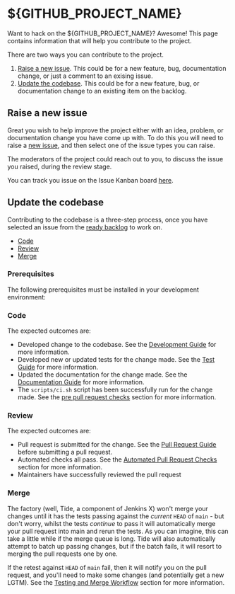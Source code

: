 # ${GITHUB_PROJECT_NAME}
Want to hack on the ${GITHUB_PROJECT_NAME}? Awesome! This page contains information that will help you contribute to the project.

There are two ways you can contribute to the project.

1. [Raise a new issue](#raise-a-new-issue). This could be for a new feature, bug, documentation change, or just a comment to an exising issue.
2. [Update the codebase](#update-the-codebase). This could be for a new feature, bug, or documentation change to an existing item on the backlog.


## Raise a new issue
Great you wish to help improve the project either with an idea, problem, or documentation change you have come up with. To do this you will need to raise a [new issue](https://github.com/${GITHUB_ORG}/${GITHUB_ISSUE_REPO}/issues/new/choose), and then select one of the issue types you can raise.

The moderators of the project could reach out to you, to discuss the issue you raised, during the review stage. 

You can track you issue on the Issue Kanban board [here](https://github.com/orgs/${GITHUB_ORG}/projects/8/views/1).

## Update the codebase
Contributing to the codebase is a three-step process, once you have selected an issue from the [ready backlog](https://github.com/orgs/${GITHUB_ORG}/projects/8/views/29) to work on. 

- [Code](#code)
- [Review](#review)
- [Merge](#merge)

### Prerequisites
The following prerequisites must be installed in your development environment:

<!-- 
  ToDo: Insert the prerequisites as bullet points.
-->

### Code
The expected outcomes are:
- Developed change to the codebase. See the [Development Guide](./docs/contributors/DEV_GUIDE.md) for more information.
- Developed new or updated tests for the change made. See the [Test Guide](./docs/contributors/TEST_GUIDE.md) for more information.
- Updated the documentation for the change made. See the [Documentation Guide](./docs/contributors/DOC_GUIDE.md) for more information.
- The `scripts/ci.sh` script has been successfully run for the change made. See the [pre pull request checks](./docs/contributors/DEV_GUIDE.md#pre-pull-request-checks) section for more information.

### Review
The expected outcomes are:
- Pull request is submitted for the change. See the [Pull Request Guide][pr-guide] before submitting a pull request.
- Automated checks all pass. See the [Automated Pull Request Checks](./docs/contributors/PR_GUIDE.md#automated-pull-request-checks) section for more information.
- Maintainers have successfully reviewed the pull request


### Merge
The factory (well, Tide, a component of Jenkins X) won't merge your changes until it has the tests passing against the *current* `HEAD` of `main` - but don't worry, whilst the tests *continue* to pass it will automatically merge your pull request into main and rerun the tests. As you can imagine, this can take a little while if the merge queue is long. Tide will also automatically attempt to batch up passing changes, but if the batch fails, it will resort to merging the pull requests one by one.

If the retest against `HEAD` of `main` fail, then it will notify you on the pull request, and you'll need to make some changes (and potentially get a new LGTM). See the [Testing and Merge Workflow](/docs/contributors/PR_GUIDE.md#the-testing-and-merge-workflow) section for more information.


[pr-guide]: ./docs/contributors/PR_GUIDE.md